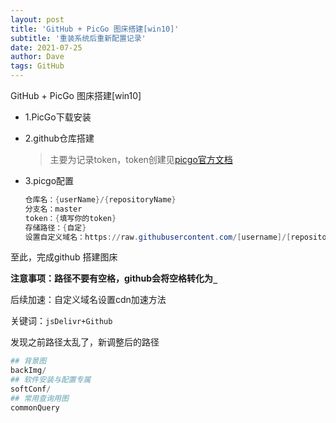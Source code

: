 ```yaml
---
layout: post
title: 'GitHub + PicGo 图床搭建[win10]'
subtitle: '重装系统后重新配置记录'
date: 2021-07-25
author: Dave
tags: GitHub 
---
```



GitHub + PicGo 图床搭建[win10]

- 1.PicGo下载安装
- 2.github仓库搭建
    >主要为记录token，token创建见[picgo官方文档](https://picgo.github.io/PicGo-Doc/zh/guide/config.html#github%E5%9B%BE%E5%BA%8A)



- 3.picgo配置

    ```powershell
    仓库名：{userName}/{repositoryName}
    分支名：master
    token：{填写你的token}
    存储路径：{自定}
    设置自定义域名：https://raw.githubusercontent.com/[username]/[repositoryName]/master
    ```
至此，完成github 搭建图床


**注意事项：路径不要有空格，github会将空格转化为`_`**

后续加速：自定义域名设置cdn加速方法

关键词：`jsDelivr+Github`

发现之前路径太乱了，新调整后的路径

```powershell
## 背景图
backImg/
## 软件安装与配置专属
softConf/   
## 常用查询用图
commonQuery
```
